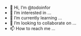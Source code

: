 - 👋 Hi, I’m @todoinfor
- 👀 I’m interested in ...
- 🌱 I’m currently learning ...
- 💞️ I’m looking to collaborate on ...
- 📫 How to reach me ...

<!---
todoinfor/todoinfor is a ✨ special ✨ repository because its `README.md` (this file) appears on your GitHub profile.
You can click the Preview link to take a look at your changes.
--->
